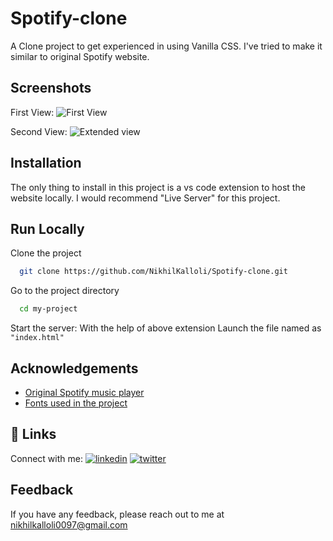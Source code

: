 # Spotify-clone
A Clone project to get experienced in using Vanilla CSS. I've tried to make it similar to original Spotify website.

## Screenshots
  First View:
![First View](https://github.com/NikhilKalloli/Spotify-clone/assets/123582746/bb9603f8-f312-4ad6-9d7a-ee73befc7374) 

  Second View:
![Extended view](https://github.com/NikhilKalloli/Spotify-clone/assets/123582746/bfaa2c3f-3ae3-4f81-bd04-d65e35be23b0)

## Installation
The only thing to install in this project is a vs code extension to host the website locally.
I would recommend "Live Server" for this project.

## Run Locally

Clone the project

```bash
  git clone https://github.com/NikhilKalloli/Spotify-clone.git
```

Go to the project directory

```bash
  cd my-project
```

Start the server:
With the help of above extension Launch the file named as ``` "index.html" ```

## Acknowledgements
 - [Original Spotify music player](https://open.spotify.com/)
 - [Fonts used in the project](https://fontawesome.com/)


## 🔗 Links
Connect with me:
[![linkedin](https://img.shields.io/badge/linkedin-0A66C2?style=for-the-badge&logo=linkedin&logoColor=white)](https://www.linkedin.com/in/nikhil-kalloli-a6ab2a25b/)
[![twitter](https://img.shields.io/badge/twitter-1DA1F2?style=for-the-badge&logo=twitter&logoColor=white)](https://twitter.com/NikhilKalloli)


## Feedback

If you have any feedback, please reach out to me at nikhilkalloli0097@gmail.com



